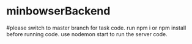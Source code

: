 # minbowserBackend
#please switch to master branch for task code.
run npm i or npm install before running code.
use nodemon start to run the server code.

